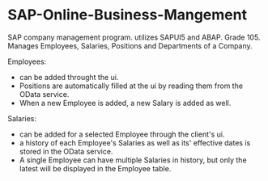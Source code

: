 # SAP-Online-Business-Mangement
SAP company management program. utilizes SAPUI5 and ABAP. Grade 105.
Manages Employees, Salaries, Positions and Departments of a Company.

Employees:
- can be added throught the ui.
- Positions are automatically filled at the ui by reading them from the OData service.
- When a new Employee is added, a new Salary is added as well.

Salaries:
- can be added for a selected Employee through the client's ui.
- a history of each Employee's Salaries as well as its' effective dates is stored in the OData service.
- A single Employee can have multiple Salaries in history, but only the latest will be displayed in the Employee table.
